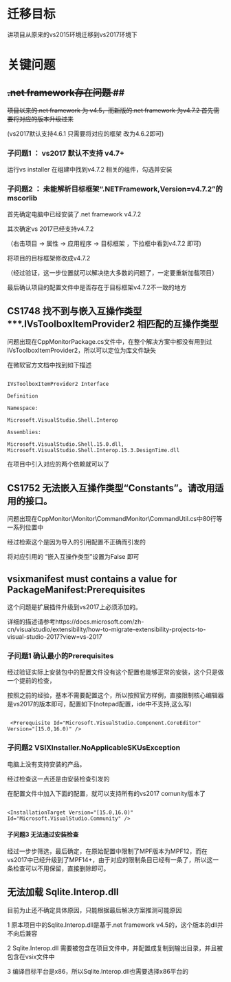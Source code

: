 # 迁移目标 #

讲项目从原来的vs2015环境迁移到vs2017环境下


# 关键问题 #


## <del>.net framework存在问题 </del>##
<del>项目以来的.net framework 为 v4.5，而新版的.net framework 为v4.7.2 首先需要将对应的版本升级过来</del>

(vs2017默认支持4.6.1 只需要将对应的框架 改为4.6.2即可)

### 子问题1 ： vs2017 默认不支持 v4.7+ ###

运行vs installer  在组建中找到v4.7.2 相关的组件，勾选并安装


### 子问题2 ： 未能解析目标框架“.NETFramework,Version=v4.7.2”的 mscorlib ###

首先确定电脑中已经安装了.net framework v4.7.2

其次确定vs 2017已经支持v4.7.2
（右击项目  -> 属性 ->  应用程序 -> 目标框架 ，下拉框中看到v4.7.2 即可)

将项目的目标框架修改成v4.7.2
（经过验证，这一步位置就可以解决绝大多数的问题了，一定要重新加载项目）

最后确认项目的配置文件中是否存在于目标框架v4.7.2不一致的地方


## CS1748 找不到与嵌入互操作类型 ***.IVsToolboxItemProvider2 相匹配的互操作类型 ##

问题出现在CppMonitorPackage.cs文件中，在整个解决方案中都没有用到过IVsToolboxItemProvider2，所以可以定位为库文件缺失

在微软官方文档中找到如下描述
```
IVsToolboxItemProvider2 Interface
Definition
Namespace:
Microsoft.VisualStudio.Shell.Interop
Assemblies:
Microsoft.VisualStudio.Shell.15.0.dll, Microsoft.VisualStudio.Shell.Interop.15.3.DesignTime.dll
```

在项目中引入对应的两个依赖就可以了


## CS1752 无法嵌入互操作类型“Constants”。请改用适用的接口。 ##
问题出现在CppMonitor\Monitor\CommandMonitor\CommandUtil.cs中80行等一系列位置中

经过检索这个是因为导入的引用配置不正确而引发的

将对应引用的 “嵌入互操作类型”设置为False 即可

## vsixmanifest must contains a value for PackageManifest:Prerequisites ##

这个问题是扩展插件升级到vs2017上必须添加的。
详细的描述请参考https://docs.microsoft.com/zh-cn/visualstudio/extensibility/how-to-migrate-extensibility-projects-to-visual-studio-2017?view=vs-2017

### 子问题1 确认最小的Prerequisites ###
经过验证实际上安装包中的配置文件没有这个配置也能够正常的安装，这个只是做一个提前的检查，
按照之前的经验，基本不需要配置这个，所以按照官方样例，直接限制核心编辑器是vs2017的版本即可，配置如下(notepad配置，ide中不支持,这么写)
```
 <Prerequisite Id="Microsoft.VisualStudio.Component.CoreEditor" Version="[15.0,16.0)" />
```

### 子问题2 VSIXInstaller.NoApplicableSKUsException ###
电脑上没有支持安装的产品。
经过检查这一点还是由安装检查引发的
在配置文件中加入下面的配置，就可以支持所有的vs2017 comunity版本了
```
<InstallationTarget Version="[15.0,16.0)" Id="Microsoft.VisualStudio.Community" />
```

#### 子问题3 无法通过安装检查 ####
经过一步步筛选，最后确定，在原始配置中限制了MPF版本为MPF12，而在vs2017中已经升级到了MPF14+，由于对应的限制条目已经有一条了，所以这一条检查可以不用保留，直接删除即可。


## 无法加载 Sqlite.Interop.dll ##

目前为止还不确定具体原因，只能根据最后解决方案推测可能原因
1 原本项目中的Sqlite.Interop.dll是基于.net framework v4.5的，这个版本的dll并不向后兼容
2 Sqlite.Interop.dll 需要被包含在项目文件中，并配置成复制到输出目录，并且被包含在vsix文件中
3 编译目标平台是x86，所以Sqlite.Interop.dll也需要选择x86平台的